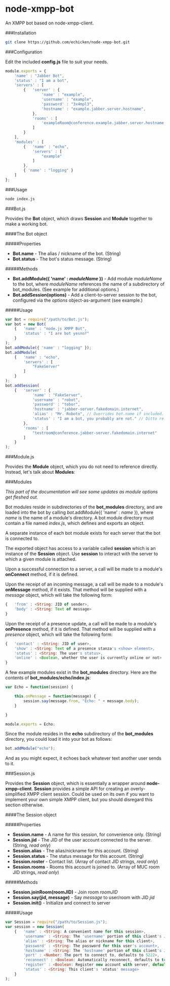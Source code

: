 node-xmpp-bot
=============

An XMPP bot based on node-xmpp-client.

###Installation

```sh
git clone https://github.com/echicken/node-xmpp-bot.git
```

###Configuration

Edit the included **config.js** file to suit your needs.

```js
module.exports = {
	'name' : "Jabber Bot",
	'status' : "I am a bot",
	'servers' : [
		{	'server' : {
				'name' : "example",
				'username' : "example",
				'password' : "3x4mpl3",
				'hostname' : "example.jabber.server.hostname",
			},
			'rooms' : [
				'exampleRoom@conference.example.jabber.server.hostname'
			]
		}
	],
	'modules' : [
		{	'name' : "echo",
			'servers' : [
				"example"
			]
		},
		{ 'name' : "logging" }
	]
};
```

###Usage

```sh
node index.js
```

###Bot.js

Provides the **Bot** object, which draws **Session** and **Module** together to make a working bot.

####The Bot object

#####Properties

* **Bot.name** - The alias / nickname of the bot. (String)
* **Bot.status** - The bot's status message. (String)

#####Methods

* **Bot.addModule({ 'name' : *moduleName* })** - Add module *moduleName* to the bot, where *moduleName* references the name of a subdirectory of bot_modules. (See example for additional options.)
* **Bot.addSession(options)** - Add a client-to-server session to the bot, configured via the *options* object-as-argument (see example.)

#####Usage

```js
var Bot = require("/path/to/Bot.js");
var bot = new Bot(
	{	'name' : "node.js XMPP Bot",
		'status' : "I are bot yesno?"
	}
);
bot.addModule({ 'name' : "logging" });
bot.addModule(
	{	'name' : "echo",
		'servers' : [
			"FakeServer"
		]
	}
);
bot.addSession(
	{	'server' : {
			'name' : "FakeServer",
			'username' : "robot",
			'password' : "tobor",
			'hostname' : "jabber-server.fakedomain.internet",
			'alias' : "Mr. Roboto", // Overrides bot.name if included.
			'status' : "I am a bot, you probably are not." // Ditto re: status
		},
		'rooms' : [
			"testroom@conference.jabber-server.fakedomain.internet"
		]
	}
);
```

###Module.js

Provides the **Module** object, which you do not need to reference directly.  Instead, let's talk about **Modules**:

###Modules

*This part of the documentation will see some updates as module options get fleshed out.*

Bot modules reside in subdirectories of the **bot_modules** directory, and are loaded into the bot by calling *bot*.addModule({ 'name' : *name* }), where *name* is the name of a module's directory.  A bot module directory must contain a file named *index.js*, which defines and exports an object.

A separate instance of each bot module exists for each server that the bot is connected to.

The exported object has access to a variable called **session** which is an instance of the **Session** object.  Use **session** to interact with the server to which a given module is attached.

Upon a successful connection to a server, a call will be made to a module's **onConnect** method, if it is defined.

Upon the receipt of an incoming message, a call will be made to a module's **onMessage** method, if it exists.  That method will be supplied with a *message* object, which will take the following form:

```js
{	'from' : <String: JID of sender>,
	'body' : <String: Text of message>
}
```

Upon the receipt of a presence update, a call will be made to a module's **onPresence** method, if it is defined.  That method will be supplied with a *presence* object, which will take the following form:

```js
{	'contact' : <String: JID of user>,
	'show' : <String: Text of a presence stanza's <show> element>,
	'status' : <String: The user's status>,
	'online' : <Boolean, whether the user is currently online or not>
}
```

A few example modules exist in the **bot_modules** directory.  Here are the contents of **bot_modules/echo/index.js**:

```js
var Echo = function(session) {

	this.onMessage = function(message) {
		session.say(message.from, "Echo: " + message.body);
	}

}

module.exports = Echo;
```

Since the module resides in the **echo** subdirectory of the **bot_modules** directory, you could load it into your bot as follows:

```js
bot.addModule("echo");
```

And as you might expect, it echoes back whatever text another user sends to it.

###Session.js

Provides the **Session** object, which is essentially a wrapper around **node-xmpp-client**.  **Session** provides a simple API for creating an overly-simplified XMPP client session.  Could be used on its own if you want to implement your own simple XMPP client, but you should disregard this section otherwise.

####The Session object

#####Properties

* **Session.name** - A name for this session, for convenience only. (String)
* **Session.jid** - The JID of the user account connected to the server. (String, *read only*)
* **Session.alias** - The alias/nickname for this account. (String)
* **Session.status** - The status message for this account. (String)
* **Session.roster** - Contact list. (Array of contact JID strings, *read only*)
* **Session.rooms** - Rooms this account is joined to. (Array of MUC room JID strings, *read only*)

#####Methods

* **Session.joinRoom(roomJID)** - Join room *roomJID*
* **Session.say(jid, message)** - Say *message* to user/room with JID *jid*
* **Session.init()** - Initialize and connect to server

#####Usage

```js
var Session = require("/path/to/Session.js");
var session = new Session(
	{	'name' : <String: A convenient name for this session>,
		'username' : <String: The 'username' portion of this client's JID>,
		'alias' : <String: The alias or nickname for this client>,
		'password' : <String: The password for this user's account>,
		'hostname' : <String: The 'hostname' portion of this client's JID>,
		'port' : <Number: The port to connect to, defaults to 5222>,
		'reconnect' : <Boolean: Automatically reconnect, defaults to true>,
		'register' : <Boolean: Register new account with server, default is false>,
		'status' : <String: This client's 'status' message>
	}
);
```